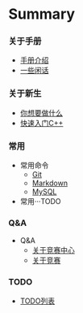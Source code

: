 # Summary

### 关于手册
* [手册介绍](/README.md)
* [一些闲话](/Some-Words.md)

### 关于新生
* [你想要做什么](/Freshman/What-U-Want.md)
* [快速入门C++](/Freshman/Quick-Start-C.md)


### 常用
* 常用命令
    * [Git](/Common/Command/Git.md)
    * [Markdown](/Common/Command/Markdown.md)
    * [MySQL](/Common/Command/MySQL.md)
* 常用···TODO


### Q&A
* Q&A
    * [关于竞赛中心](/QA/About-Competition-Center.md)
    * [关于竞赛](/QA/About-Competiton.md)

### TODO
* [TODO列表](/TODO.md)
